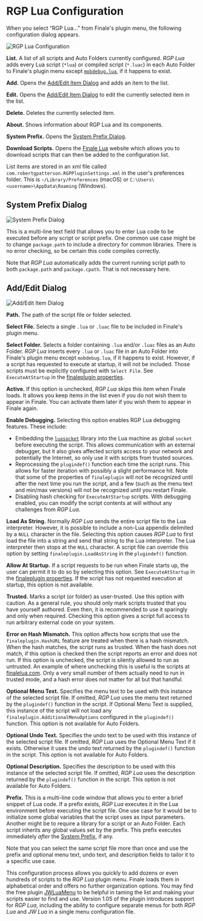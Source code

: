 RGP Lua Configuration
=====================

When you select “RGP Lua...” from Finale's plugin menu, the following configuration dialog appears.

![RGP Lua Configuration](assets/rgpluaconfig.jpg "RGP Lua Configuration")

**List.** A list of all scripts and Auto Folders currently configured. _RGP Lua_ adds every Lua script (`*lua`) or compiled script (`*.luac`) in each Auto Folder to Finale's plugin menu except [`mobdebug.lua`](/docs/rgp-lua/development-environment), if it happens to exist.

**Add.** Opens the [Add/Edit Item Dialog](#addedit-dialog) and adds an item to the list.

**Edit.** Opens the [Add/Edit Item Dialog](#addedit-dialog) to edit the currently selected item in the list.

**Delete.** Deletes the currently selected item.

**About.** Shows information about RGP Lua and its components.

**System Prefix.** Opens the [System Prefix Dialog](#system-prefix-dialog).

**Download Scripts.** Opens the [Finale Lua](https://www.finalelua.com/) website which allows you to download scripts that can then be added to the configuration list.

List items are stored in an xml file called `com.robertgpatterson.RGPPluginSettings.xml` in the user's preferences folder. This is `~/Library/Preferences` (macOS) or `C:\Users\<username>\AppData\Roaming` (Windows).

System Prefix Dialog
--------------------

![System Prefix Dialog](assets/system_prefix.jpg "System Prefix Dialog")

This is a multi-line text field that allows you to enter Lua code to be executed before any script or script prefix. One common use case might be to change `package.path` to include a directory for common libraries. There is no error checking, so be certain this code compiles correctly.

Note that _RGP Lua_ automatically adds the current running script path to both `package.path` and `package.cpath`. That is not necessary here.

Add/Edit Dialog
---------------

![Add/Edit Item Dialog](assets/additem.jpg "Add/Edit Item Dialog")

**Path.** The path of the script file or folder selected.

**Select File.** Selects a single `.lua` or `.luac` file to be included in Finale's plugin menu.

**Select Folder.** Selects a folder containing `.lua` and/or `.luac` files as an Auto Folder. _RGP Lua_ inserts every `.lua` or `.luac` file in an Auto Folder into Finale's plugin menu except `mobdebug.lua`, if it happens to exist. However, if a script has requested to execute at startup, it will not be included. Those scripts must be explicitly configured with `Select File`. See `ExecuteAtStartup` in the [finaleplugin properties](/docs/rgp-lua/finaleplugin-properties).

**Active.** If this option is unchecked, _RGP Lua_ skips this item when Finale loads. It allows you keep items in the list even if you do not wish them to appear in Finale. You can activate them later if you wish them to appear in Finale again.

**Enable Debugging.** Selecting this option enables RGP Lua debugging features. These include:

* Embedding the [`luasocket`](https://aiq0.github.io/luasocket/index.html) library into the Lua machine as global `socket` before executing the script. This allows communication with an external debugger, but it also gives affected scripts access to your network and potentially the Internet, so only use it with scripts from trusted sources.
* Reprocessing the `plugindef()` function each time the script runs. This allows for faster iteration with possibly a slight performance hit. Note that some of the properties of `finaleplugin` will not be recognized until after the next time you run the script, and a few (such as the menu text and min/max versions) will not be recognized until you restart Finale.
* Disabling hash checking for `ExecuteAtStartup` scripts. With debugging enabled, you can modify the script contents at will without any challenges from _RGP Lua_.

**Load As String.** Normally _RGP Lua_ sends the entire script file to the Lua interpreter. However, it is possible to include a non-Lua appendix delimited by a `NULL` character in the file. Selecting this option causes _RGP Lua_ to first load the file into a string and send that string to the Lua interpreter. The Lua interpreter then stops at the `NULL` character. A script file can override this option by setting `finaleplugin.LoadAsString` in the `plugindef()` function.

**Allow At Startup.** If a script requests to be run when Finale starts up, the user can permit it to do so by selecting this option. See `ExecuteAtStartup` in the [finaleplugin properties](/docs/rgp-lua/finaleplugin-properties). If the script has not requested execution at startup, this option is not available.

**Trusted.** Marks a script (or folder) as user-trusted. Use this option with caution. As a general rule, you should only mark scripts trusted that you have yourself authored. Even then, it is recommended to use it sparingly and only when required. Checking this option gives a script full access to run arbitrary external code on your system.

**Error on Hash Mismatch.** This option affects how scripts that use the `finaleplugin.HashURL` feature are treated when there is a hash mismatch. When the hash matches, the script runs as trusted. When the hash does not match, if this option is checked then the script reports an error and does not run. If this option is unchecked, the script is silently allowed to run as untrusted. An example of where unchecking this is useful is the scripts at [finalelua.com](https://www.finalelua.com/). Only a very small number of them actually need to run in trusted mode, and a hash error does not matter for all but that handful.

**Optional Menu Text.** Specifies the menu text to be used with this instance of the selected script file. If omitted, _RGP Lua_ uses the menu text returned by the `plugindef()` function in the script. If Optional Menu Text is supplied, this instance of the script will not load any `finaleplugin.AdditionalMenuOptions` configured in the `plugindef()` function. This option is not available for Auto Folders.

**Optional Undo Text.** Specifies the undo text to be used with this instance of the selected script file. If omitted, _RGP Lua_ uses the Optional Menu Text if it exists. Otherwise it uses the undo text returned by the `plugindef()` function in the script. This option is not available for Auto Folders.

**Optional Description.** Specifies the description to be used with this instance of the selected script file. If omitted, _RGP Lua_ uses the description returned by the `plugindef()` function in the script. This option is not available for Auto Folders.

**Prefix.** This is a multi-line code window that allows you to enter a brief snippet of Lua code. If a prefix exists, _RGP Lua_ executes it in the Lua environment before executing the script file. One use case for it would be to initialize some global variables that the script uses as input parameters. Another might be to require a library for a script or an Auto Folder. Each script inherits any global values set by the prefix. This prefix executes immediately *after* the [System Prefix](system-prefix-dialog), if any.

Note that you can select the same script file more than once and use the prefix and optional menu text, undo text, and description fields to tailor it to a specific use case.

This configuration process allows you quickly to add dozens or even hundreds of scripts to the _RGP Lua_ plugin menu. Finale loads them in alphabetical order and offers no further organization options. You may find the free plugin [JWLuaMenu](https://robertgpatterson.com/-fininfo/-downloads/download-free.html) to be helpful in taming the list and making your scripts easier to find and use. Version 1.05 of the plugin introduces support for _RGP Lua_, including the ability to configure separate menus for both _RGP Lua_ and _JW Lua_ in a single menu configuration file.
